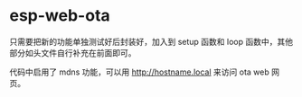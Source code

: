 # esp-web-ota

只需要把新的功能单独测试好后封装好，加入到 setup 函数和 loop 函数中，其他部分如头文件自行补充在前面即可。

代码中启用了 mdns 功能，可以用 http://hostname.local 来访问 ota web 网页。

